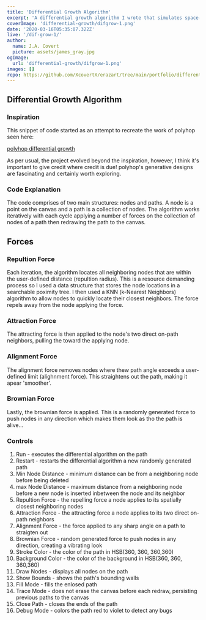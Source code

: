 ```yaml
---
title: 'Differential Growth Algorithm'
excerpt: 'A differential growth algorithm I wrote that simulates space-fillings, organic growth structurs seen in nature such as coral and other sealife.'
coverImage: 'differential-growth/difgrow-1.png'
date: '2020-03-16T05:35:07.322Z'
live: '/dif-grow-1/'
author:
  name: J.A. Covert
  picture: assets/james_gray.jpg
ogImage:
  url: 'differential-growth/difgrow-1.png'
images: []
repo: https://github.com/XcovertX/erazart/tree/main/portfolio/differential-growth-core/demo-1
---
```


## Differential Growth Algorithm

### Inspiration
This snippet of code started as an attempt to recreate the work of polyhop seen here: 

[polyhop differential growth](https://www.instagram.com/p/CTLHdApnY7M/?utm_source=ig_web_copy_link&igshid=MzRlODBiNWFlZA==)

As per usual, the project evolved beyond the inspiration, however, I think it's important to give credit where credit is due! polyhop's generative designs are fascinating and certainly worth exploring. 

### Code Explanation

The code comprises of two main structures: nodes and paths. A node is a point on the canvas and a path is a collection of nodes. The algorithm works iteratively with each cycle applying a number of forces on the collection of nodes of a path then redrawing the path to the canvas. 

## Forces
### Repultion Force
Each iteration, the algorithm locates all neighboring nodes that are within the user-defined distance (repultion radius). This is a resource demanding process so I used a data structure that stores the node locations in a searchable poximity tree. I then used a KNN (k-Nearest Neighbors) algorithm to allow nodes to quickly locate their closest neighbors. The force repels away from the node applying the force.
### Attraction Force
The attracting force is then applied to the node's two direct on-path neighbors, pulling the toward the applying node.
### Alignment Force
The alignment force removes nodes where thew path angle exceeds a user-defined limit (alighnment force). This straightens out the path, making it apear 'smoother'.
### Brownian Force
Lastly, the brownian force is applied. This is a randomly generated force to push nodes in any direction which makes them look as tho the path is alive...

### Controls

1. Run - executes the differential algorithm on the path
2. Restart - restarts the differential algorithm a new randomly generated path
3. Min Node Distance - minimum distance can be from a neighboring node before being deleted
4. max Node Distance - maximum distance from a neighboring node before a new node is inserted inbetween the node and its neighbor
5. Repultion Force - the repelling force a node applies to its spatially closest neighboring nodes
6. Attraction Force - the attracting force a node applies to its two direct on-path neighbors
7. Alignment Force - the force applied to any sharp angle on a path to straigten out
8. Brownian Force - random generated force to push nodes in any direction, creating a vibrating look
9. Stroke Color - the color of the path in HSB(360, 360, 360,360)
11. Background Color - the color of the background in HSB(360, 360, 360,360)
12. Draw Nodes - displays all nodes on the path
13. Show Bounds - shows the path's bounding walls
14. Fill Mode - fills the enlosed path
15. Trace Mode - does not erase the canvas before each redraw, persisting previous paths to the canvas
16. Close Path - closes the ends of the path
17. Debug Mode - colors the path red to violet to detect any bugs